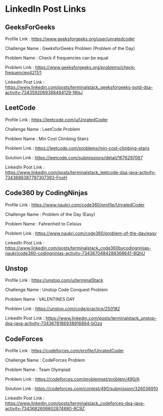 # LinkedIn Post Links

## GeeksForGeeks

Profile Link : https://www.geeksforgeeks.org/user/unratedcoder

Challenge Name : GeeksforGeeks Problem (Problem of the Day)

Problem Name : Check if frequencies can be equal

Problem Link : https://www.geeksforgeeks.org/problems/check-frequencies4211/1

LinkedIn Post Link : https://www.linkedin.com/posts/terminalstack_geeksforgeeks-potd-dsa-activity-7343592069388464129-NfqJ

## LeetCode

Profile Link : https://leetcode.com/u/UnratedCoder

Challenge Name : LeetCode Problem

Problem Name : Min Cost Climbing Stairs

Problem Link : https://leetcode.com/problems/min-cost-climbing-stairs

Solution Link : https://leetcode.com/submissions/detail/1676297067

LinkedIn Post Link : https://www.linkedin.com/posts/terminalstack_leetcode-dsa-java-activity-7343686387797307393-FnoH

## Code360 by CodingNinjas

Profile Link : https://www.naukri.com/code360/profile/UnratedCoder

Challenge Name : Problem of the Day (Easy)

Problem Name : Fahrenheit to Celsius

Problem Link : https://www.naukri.com/code360/problem-of-the-day/easy

LinkedIn Post Link : https://www.linkedin.com/posts/terminalstack_code360bycodingninjas-naukricode360-codingninjas-activity-7343670484288368641-8QhU

## Unstop

Profile Link : https://unstop.com/u/terminalStack

Challenge Name : Unstop Code Conquest Problem

Problem Name : VALENTINES DAY

Problem Link : https://unstop.com/code/practice/250182

LinkedIn Post Link : https://www.linkedin.com/posts/terminalstack_unstop-dsa-java-activity-7343678186938916864-bOzg

## CodeForces

Profile Link : https://codeforces.com/profile/UnratedCoder

Challenge Name : CodeForces Problem

Problem Name : Team Olympiad

Problem Link : https://codeforces.com/problemset/problem/490/A

Solution Link : https://codeforces.com/contest/490/submission/326036910

LinkedIn Post Link : https://www.linkedin.com/posts/terminalstack_codeforces-dsa-java-activity-7343682606602874880-8C9Z
